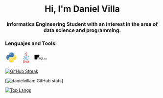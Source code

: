 <div id="header" align="center">
  <h1 align=center">Hi, I'm Daniel Villa</h1>
  <h3 align=center">Informatics Engineering Student with an interest in the area of data science and programming.
  </h3>
 
  <div align="left">
    <h3>Lenguajes and Tools:</h3>
    <div>
      <img src="https://github.com/devicons/devicon/blob/master/icons/python/python-original.svg" title="Python" alt="Python" width="40" height="40"/>&nbsp;
      <img src="https://github.com/devicons/devicon/blob/master/icons/java/java-original-wordmark.svg" title="Java" alt="Java" width="40" height="40"/>&nbsp;
      <img src="https://github.com/devicons/devicon/blob/master/icons/sqlite/sqlite-plain-wordmark.svg" title="Java" alt="Java" width="40" height="40"/>&nbsp;
      

[![GitHub Streak](http://github-readme-streak-stats.herokuapp.com?user=danielvillam&theme=dark&hide_border=true)](https://git.io/streak-stats)
      
[![danielvillam GitHub stats](https://github-readme-stats.vercel.app/api?username=danielvillam&show_icons=true&theme=radical)]

[![Top Langs](https://github-readme-stats.vercel.app/api/top-langs/?username=danielvillam&hide_progress=true)](https://github.com/anuraghazra/github-readme-stats)
